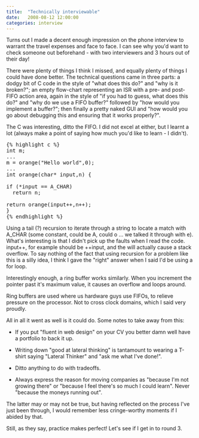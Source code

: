 ```yaml
---
title:  "Technically interviewable"
date:   2008-08-12 12:00:00
categories: interview
---
```


Turns out I made a decent enough impression on the phone interview to warrant the travel expenses and face to face. I can see why you'd want to check someone out beforehand - with two interviewers and 3 hours out of their day!

There were plenty of things I think I missed, and equally plenty of things I could have done better. The technical questions came in three parts: a dodgy bit of C code in the style of "what does this do?" and "why is it broken?"; an empty flow-chart representing an ISR with a pre- and post-FIFO action area, again in the style of "if you had to guess, what does this do?" and "why do we use a FIFO buffer?" followed by "how would you implement a buffer?"; then finally a pretty naked GUI and "how would you go about debugging this and ensuring that it works properly?".

The C was interesting, ditto the FIFO. I did not excel at either, but I learnt a lot (always make a point of saying how much you'd like to learn - I didn't).

<pre>
{% highlight c %}
int m;
...
m = orange("Hello world",0);
...
int orange(char* input,n) {

if (*input == A_CHAR)
  return n;

return orange(input++,n++);
}
{% endhighlight %}
</pre>

Using a tail (?) recursion to iterate through a string to locate a match with A_CHAR (some constant, could be A, could o ... we talked it through with e). What's interesting is that I didn't pick up the faults when I read the code. input++, for example should be ++input, and the will actually cause a stack overflow. To say nothing of the fact that using recursion for a problem like this is a silly idea, I think I gave the "right" answer when I said I'd be using a for loop.

Interestingly enough, a ring buffer works similarly. When you increment the pointer past it's maximum value, it causes an overflow and loops around.

Ring buffers are used where us hardware guys use FIFOs, to relieve pressure on the processor. Not to cross clock domains, which I said very proudly.

All in all it went as well is it could do. Some notes to take away from this:


*  If you put "fluent in web design" on your CV you better damn well have a portfolio to back it up.

*  Writing down "good at lateral thinking" is tantamount to wearing a T-shirt saying "Lateral Thinker" and "ask me what I've done!".

*  Ditto anything to do with tradeoffs.

*  Always express the reason for moving companies as "because I'm not growing there" or "because I feel there's so much I could learn". Never "because the moneys running out".

The latter may or may not be true, but having reflected on the process I've just been through, I would remember less cringe-worthy moments if I abided by that.

Still, as they say, practice makes perfect! Let's see if I get in to round 3.
